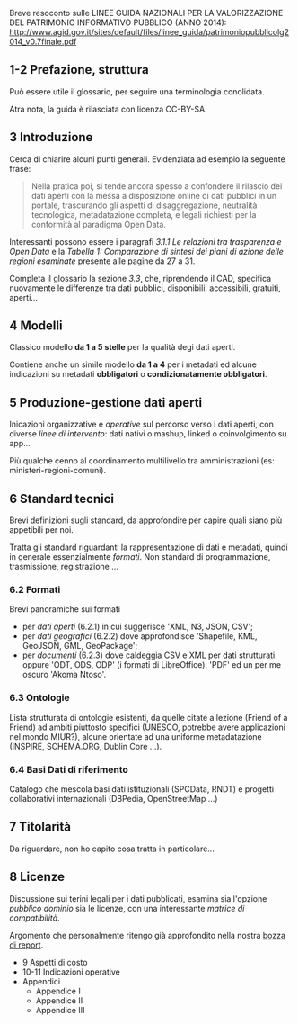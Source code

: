 Breve resoconto sulle LINEE GUIDA NAZIONALI PER LA VALORIZZAZIONE DEL PATRIMONIO INFORMATIVO PUBBLICO (ANNO 2014): http://www.agid.gov.it/sites/default/files/linee_guida/patrimoniopubblicolg2014_v0.7finale.pdf

## 1-2 Prefazione, struttura

Può essere utile il glossario, per seguire una terminologia conolidata.

Atra nota, la guida è rilasciata con licenza CC-BY-SA.

## 3 Introduzione

Cerca di chiarire alcuni punti generali. Evidenziata ad esempio la seguente frase:

> Nella pratica poi, si tende ancora spesso a confondere il rilascio dei dati aperti con la messa a disposizione online di dati pubblici in un portale, trascurando gli aspetti di disaggregazione, neutralità tecnologica, metadatazione completa, e legali richiesti per la conformità al paradigma Open Data.

Interessanti possono essere i paragrafi *3.1.1 Le relazioni tra trasparenza e Open Data* e la *Tabella 1: Comparazione di sintesi dei piani di azione delle regioni esaminate* presente alle pagine da 27 a 31.

Completa il glossario la sezione *3.3*, che, riprendendo il CAD, specifica nuovamente le differenze tra dati pubblici, disponibili, accessibili, gratuiti, aperti...

## 4 Modelli

Classico modello **da 1 a 5 stelle** per la qualità degi dati aperti.

Contiene anche un simile modello **da 1 a 4** per i metadati ed alcune indicazioni su metadati **obbligatori** o **condizionatamente obbligatori**.

## 5 Produzione-gestione dati aperti

Inicazioni organizzative e *operative* sul percorso verso i dati aperti, con diverse *linee di intervento*: dati nativi o mashup, linked o coinvolgimento su app...

Più qualche cenno al coordinamento multilivello tra amministrazioni (es: ministeri-regioni-comuni).

## 6 Standard tecnici

Brevi definizioni sugli standard, da approfondire per capire quali siano più appetibili per noi.

Tratta gli standard riguardanti la rappresentazione di dati e metadati, quindi in generale essenzialmente *formati*. Non standard di programmazione, trasmissione, registrazione ... 

### 6.2 Formati

Brevi panoramiche sui formati

- per *dati aperti* (6.2.1) in cui suggerisce 'XML, N3, JSON, CSV';
- per *dati geografici* (6.2.2) dove approfondisce 'Shapefile, KML, GeoJSON, GML, GeoPackage';
- per *documenti* (6.2.3) dove caldeggia CSV e XML per dati strutturati oppure 'ODT, ODS, ODP' (i formati di LibreOffice), 'PDF' ed un per me oscuro 'Akoma Ntoso'.

### 6.3 Ontologie

Lista strutturata di ontologie esistenti, da quelle citate a lezione (Friend of a Friend) ad ambiti piuttosto specifici (UNESCO, potrebbe avere applicazioni nel mondo MIUR?), alcune orientate ad una uniforme metadatazione (INSPIRE, SCHEMA.ORG, Dublin Core ...).

### 6.4 Basi Dati di riferimento

Catalogo che mescola basi dati istituzionali (SPCData, RNDT) e progetti collaborativi internazionali (DBPedia, OpenStreetMap ...)

## 7 Titolarità

Da riguardare, non ho capito cosa tratta in particolare...

## 8 Licenze

Discussione sui terini legali per i dati pubblicati, esamina sia l'opzione *pubblico dominio* sia le licenze, con una interessante *matrice di compatibilità*.

Argomento che personalmente ritengo già approfondito nella nostra [bozza di report](Report_I.md#licenze-per-dati-aperti).

- 9 Aspetti di costo
- 10-11 Indicazioni operative
- Appendici
  - Appendice I
  - Appendice II
  - Appendice III
